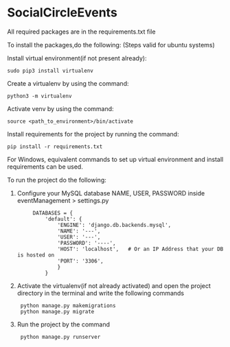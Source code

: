 # SocialCircleEvents
All required packages are in the requirements.txt file

To install the packages,do the following:
(Steps valid for ubuntu systems)

Install virtual environment(if not present already):
    
    sudo pip3 install virtualenv
     
Create a virtualenv by using the command:
    
    python3 -m virtualenv
    
Activate venv by using the command:

    source <path_to_environment>/bin/activate
    
Install requirements for the project by running the command:
    
    pip install -r requirements.txt

For Windows, equivalent commands to set up virtual environment and install requirements can be used.

To run the project do the following:

1. Configure your MySQL database NAME, USER, PASSWORD inside eventManagement > settings.py

            
            DATABASES = {   
                'default': {
                    'ENGINE': 'django.db.backends.mysql',
                    'NAME': '---',
                    'USER': '---',
                    'PASSWORD': '----',
                    'HOST': 'localhost',   # Or an IP Address that your DB is hosted on
                    'PORT': '3306',
                    }
                }

2. Activate the virtualenv(if not already activated) and open the project directory in the terminal and write the following commands

        python manage.py makemigrations
        python manage.py migrate

3. Run the project by the command

        python manage.py runserver
